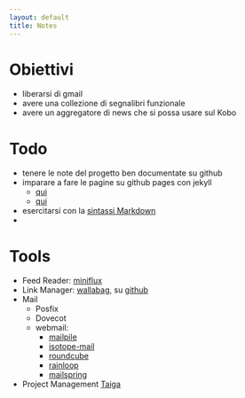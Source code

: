 ```yaml
---
layout: default
title: Notes
---
```

# Obiettivi
- liberarsi di gmail
- avere una collezione di segnalibri funzionale
- avere un aggregatore di news che si possa usare sul Kobo

# Todo
- tenere le note del progetto ben documentate su github
- imparare a fare le pagine su github pages con jekyll 
	- [qui](https://programminghistorian.org/en/lessons/building-static-sites-with-jekyll-github-pages)
	- [qui](https://www.chronicle.com/blogs/profhacker/jekyll1)
- esercitarsi con la [sintassi Markdown](https://daringfireball.net/projects/markdown/syntax)
-

# Tools
- Feed Reader: [miniflux](https://Miniflux.app/)
- Link Manager: [wallabag](https://www.wallabag.org/en), su [github](https://github.com/wallabag)
- Mail
	- Posfix
	- Dovecot
	- webmail:
		- [mailpile](https://www.mailpile.is/)
		- [isotope-mail](https://blog.marcnuri.com/isotope-mail-client-introduction/)
		- [roundcube](https://roundcube.net/)
		- [rainloop](http://www.rainloop.net/)
		- [mailspring](https://www.getmailspring.com/)
- Project Management [Taiga](https://github.com/taigaio)

